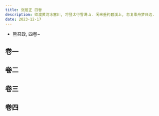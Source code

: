 ```yaml
---
title: 张居正 四卷
description: 欲渡黄河冰塞川, 将登太行雪满山. 闲来垂钓碧溪上, 忽复乘舟梦日边.
date: 2023-12-17
---
```


  - 熊召政, 四卷~

## 卷一

## 卷二

## 卷三

## 卷四
